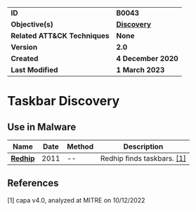 <table>
<tr>
<td><b>ID</b></td>
<td><b>B0043</b></td>
</tr>
<tr>
<td><b>Objective(s)</b></td>
<td><b><a href="../discovery">Discovery</a></b></td>
</tr>
<tr>
<td><b>Related ATT&CK Techniques</b></td>
<td><b>None</b></td>
</tr>
<tr>
<td><b>Version</b></td>
<td><b>2.0</b></td>
</tr>
<tr>
<td><b>Created</b></td>
<td><b>4 December 2020</b></td>
</tr>
<tr>
<td><b>Last Modified</b></td>
<td><b>1 March 2023</b></td>
</tr>
</table>


# Taskbar Discovery


## Use in Malware

|Name|Date|Method|Description|
|---|---|---|---|
|[**Redhip**](../xample-malware/rebhip.md)|2011|--|Redhip finds taskbars. [[1]](#1)|

## References

<a name="1">[1]</a> capa v4.0, analyzed at MITRE on 10/12/2022

